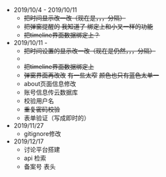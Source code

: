 * 2019/10/4 - 2019/10/11
  - ~~把时间显示改一改（现在是，，，分隔）~~
  - ~~把弹窗提醒的 我知道了 绑定上和小叉一样的功能~~
  - ~~把timeline界面数据绑定上？~~
* 2019/10/11 -
  - ~~把时间设置的显示改一改（现在是仍然，，，分隔）~~
  - 
  - ~~把timeline界面数据绑定上~~
  - ~~弹窗界面再改改~~ ~~有一些太窄~~ ~~颜色也只有蓝色太单一~~
  - about页面信息修改
  - 账号信息传云数据库
  - 校验用户名
  - ~~重复密码校验~~
  - 表单验证（写成即时的）
* 2019/11/27 
  * gitignore修改
* 2019/12/17
  * 讨论平台搭建
  * api 检索
  * 备案号 表头


